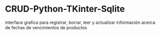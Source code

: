 # CRUD-Python-TKinter-Sqlite

interface grafica para registrar, borrar, leer y actualizar información acerca de fechas de vencimientos de productos
